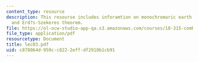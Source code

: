 ```yaml
---
content_type: resource
description: This resourse includes inforamtion on monochromaric earth progression,
  and Erd?s-Szekeres theorem.
file: https://ol-ocw-studio-app-qa.s3.amazonaws.com/courses/18-315-combinatorial-theory-introduction-to-graph-theory-extremal-and-enumerative-combinatorics-spring-2005/c878064d959cc8222effdf2910b1cb91_lec03.pdf
file_type: application/pdf
resourcetype: Document
title: lec03.pdf
uid: c878064d-959c-c822-2eff-df2910b1cb91
---
```

